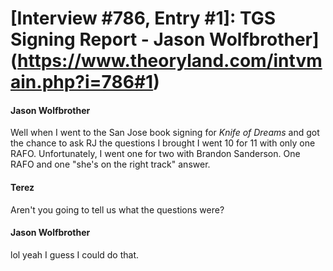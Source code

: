 # [Interview #786, Entry #1]: TGS Signing Report - Jason Wolfbrother](https://www.theoryland.com/intvmain.php?i=786#1)

#### Jason Wolfbrother

Well when I went to the San Jose book signing for
*Knife of Dreams*
and got the chance to ask RJ the questions I brought I went 10 for 11 with only one RAFO. Unfortunately, I went one for two with Brandon Sanderson. One RAFO and one "she's on the right track" answer.

#### Terez

Aren't you going to tell us what the questions were?

#### Jason Wolfbrother

lol yeah I guess I could do that.

